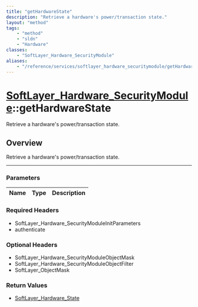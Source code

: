 ```yaml
---
title: "getHardwareState"
description: "Retrieve a hardware's power/transaction state."
layout: "method"
tags:
    - "method"
    - "sldn"
    - "Hardware"
classes:
    - "SoftLayer_Hardware_SecurityModule"
aliases:
    - "/reference/services/softlayer_hardware_securitymodule/getHardwareState"
---
```

# [SoftLayer_Hardware_SecurityModule](/reference/services/SoftLayer_Hardware_SecurityModule)::getHardwareState


Retrieve a hardware's power/transaction state.


## Overview 
Retrieve a hardware's power/transaction state.

-----

### Parameters 
|Name | Type | Description |
| --- | --- | --- |


### Required Headers
* SoftLayer_Hardware_SecurityModuleInitParameters
* authenticate


### Optional Headers
* SoftLayer_Hardware_SecurityModuleObjectMask
* SoftLayer_Hardware_SecurityModuleObjectFilter
* SoftLayer_ObjectMask

### Return Values
* <a href='/reference/datatypes/SoftLayer_Hardware_State'>SoftLayer_Hardware_State </a>




